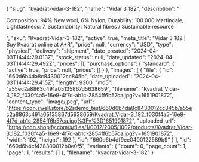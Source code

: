{
  "slug": "kvadrat-vidar-3-182",
  "name": "Vidar 3 182",
  "description": "<p>Composition: 94% New wool, 6% Nylon, Durability: 100.000 Martindale, Lightfastness: 7, Sustainability: Natural fibres / Sustainable resource</p>",
  "sku": "Kvadrat-Vidar-3-182",
  "active": true,
  "meta_title": "Vidar 3 182 | Buy Kvadrat online at A+R",
  "price": null,
  "currency": "USD",
  "type": "physical",
  "delivery": "shipment",
  "date_created": "2024-04-03T14:44:29.013Z",
  "stock_status": null,
  "date_updated": "2024-04-03T14:44:29.492Z",
  "prices": [],
  "purchase_options": {
    "standard": {
      "active": true,
      "price": null,
      "prices": []
    }
  },
  "images": [
    {
      "file": {
        "id": "660d6b4da8c8430012cc845b",
        "date_uploaded": "2024-04-03T14:44:29.415Z",
        "length": 9300,
        "md5": "a55ec2a8863c491a05135867d5638659",
        "filename": "Kvadrat_Vidar-3_182_f030f4a5-16e9-4f7d-ab1c-2854ff6b57ca.jpg?v=1651901872",
        "content_type": "image/jpeg",
        "url": "https://cdn.swell.store/b2sdemo_test/660d6b4da8c8430012cc845b/a55ec2a8863c491a05135867d5638659/Kvadrat_Vidar-3_182_f030f4a5-16e9-4f7d-ab1c-2854ff6b57ca.jpg%3Fv%3D1651901872",
        "uploaded_url": "https://cdn.shopify.com/s/files/1/0012/2005/1002/products/Kvadrat_Vidar-3_182_f030f4a5-16e9-4f7d-ab1c-2854ff6b57ca.jpg?v=1651901872",
        "width": 192,
        "height": 192
      },
      "id": "660d6b4df9ee0400122589b9"
    }
  ],
  "id": "660d6b4cf428300012b0e0f5",
  "variants": {
    "count": 0,
    "page_count": 1,
    "page": 1,
    "results": []
  },
  "filename": "kvadrat-vidar-3-182"
}
